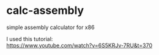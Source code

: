 # calc-assembly
simple assembly calculator for x86

I used this tutorial:  
https://www.youtube.com/watch?v=6S5KRJv-7RU&t=370
